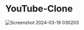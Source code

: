 # YouTube-Clone
![Screenshot 2024-03-19 030203](https://github.com/Shoaib026/YouTube-Clone/assets/101673132/a6ab596f-eb8d-4fd4-a107-b60351dbfed3)
